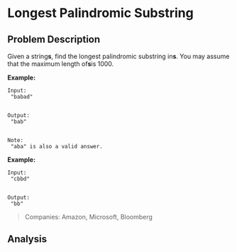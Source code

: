 # Longest Palindromic Substring

## Problem Description

Given a string**s**, find the longest palindromic substring in**s**. You may assume that the maximum length of**s**is 1000.

**Example:**

```
Input:
 "babad"


Output:
 "bab"


Note:
 "aba" is also a valid answer.
```

**Example:**

```
Input:
 "cbbd"


Output:
 "bb"
```

> Companies: Amazon, Microsoft, Bloomberg

## Analysis



